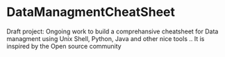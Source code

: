 # DataManagmentCheatSheet
Draft project: Ongoing work to build a comprehansive cheatsheet for Data managment using Unix Shell, Python, Java and other nice tools .. It is inspired by the Open source community 
